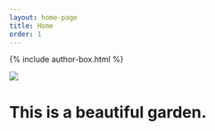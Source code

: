```yaml
---
layout: home-page
title: Home
order: 1
---
```

{% include author-box.html %}

<html>
  <head>
    <title>Pretty flower</title>
  </head>
  <style>
  .container {
    align-items: center;
    justify-content: center;
  }
  
  img {
    max-width: 100%;
    max-height: auto;
    float: left;
  }
  
  .text {
    font-size: 20px;
    padding-left: 20px;
    padding-top: 20%;
    float: right;
  }
  </style>
  <body>
    <div class="container">
      <div class="image">
        <img src="https://eoroyal26.github.io/assets/img/Placeholder_750-500.png">
      </div>
      <div class="text">
        <h1>This is a beautiful garden.</h1>
      </div>
    </div>
  </body>
</html>
